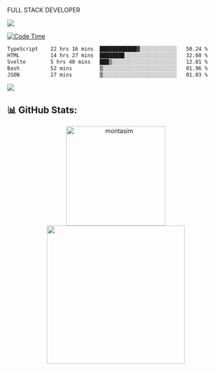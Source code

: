 FULL  STACK DEVELOPER

 <!--START_SECTION:waka-->

   ![](https://komarev.com/ghpvc/?username=Abhishek9503)
 
  [![Code Time](https://wakatime.com/badge/github/Abhishek9503/sparrow-app-dev.svg)](https://wakatime.com/badge/github/Abhishek9503/sparrow-app-dev)
 
<!-- wakatime weekly activity end -->

```txt
TypeScript    22 hrs 16 mins  ████████████▓░░░░░░░░░░░░   50.24 %
HTML          14 hrs 27 mins  ████████░░░░░░░░░░░░░░░░░   32.60 %
Svelte        5 hrs 40 mins   ███▒░░░░░░░░░░░░░░░░░░░░░   12.81 %
Bash          52 mins         ▒░░░░░░░░░░░░░░░░░░░░░░░░   01.96 %
JSON          27 mins         ▒░░░░░░░░░░░░░░░░░░░░░░░░   01.03 %
```

<!--END_SECTION:waka-->



  <p align="start">
<a href="https://linkedin.com/in/Abhishek">
<img src="https://skillicons.dev/icons?i=cpp,java,python,html,css,js,postgres,mongodb,linux,bash,git,github,react,express,nodejs,nextjs,gcp,docker,vscode,postman,powershell,githubactions,&theme=dark&perline=10" />
</a>
</p>



## 📊 GitHub Stats:

 <div align="center">

<!-- github most used lang -->

<img width=230 src="https://github-readme-stats.vercel.app/api/top-langs?username=Abhishek9503&show_icons=true&locale=en&layout=compact" alt="montasim" />

<!-- github most used lang end -->

 <!-- github streak start -->

<img width=320 src="https://github-readme-streak-stats.herokuapp.com/?user=Abhishek9503&layout=compact"  />

<!-- github streak end -->
